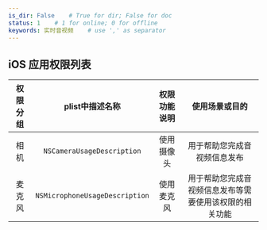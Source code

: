 ```yaml
---
is_dir: False    # True for dir; False for doc
status: 1    # 1 for online; 0 for offline
keywords: 实时音视频    # use ',' as separator
---
```


## iOS 应用权限列表

| 权限分组 | plist中描述名称 | 权限功能说明 | 使用场景或目的 |
| :-: | :-: | :-: | :-: |
| 相机 | `NSCameraUsageDescription` | 使用摄像头 | 用于帮助您完成音视频信息发布 |
| 麦克风 | `NSMicrophoneUsageDescription` | 使用麦克风 | 用于帮助您完成音视频信息发布等需要使用该权限的相关功能 |
